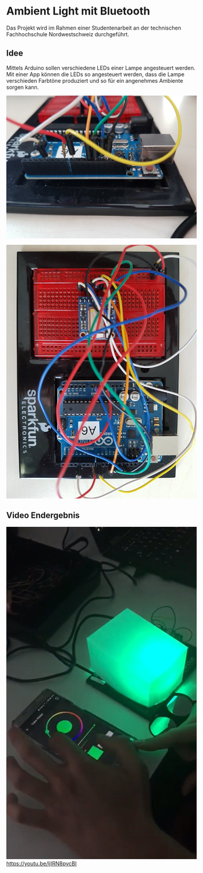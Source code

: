 # Ambient Light mit Bluetooth

Das Projekt wird im Rahmen einer Studentenarbeit an der technischen Fachhochschule Nordwestschweiz durchgeführt.

## Idee
Mittels Arduino sollen verschiedene LEDs einer Lampe angesteuert werden. Mit einer App können die LEDs so angesteuert werden, dass die Lampe verschieden Farbtöne produziert und so für ein angenehmes Ambiente sorgen kann. 

![ArduionVideo](./Arduino1.jpg)

![ArduionVideo](./Arduino2.jpg)

## Video Endergebnis

[![ArduionVideo](./ArduinoVideo.jpg)](https://youtu.be/ljIRN8pycBI)
https://youtu.be/ljIRN8pycBI



